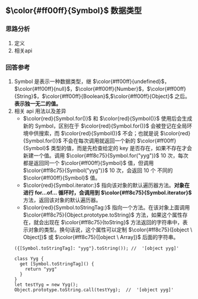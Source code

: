 <!--
 * @Author: fulangren 1746575462@qq.com
 * @Date: 2023-11-28 11:12:45
 * @LastEditors: fulangren 1746575462@qq.com
 * @LastEditTime: 2023-11-28 13:33:45
 * @FilePath: \question-Interview\ECMAScript\002-Symbol\README.md
 * @Description: 这是默认设置,请设置`customMade`, 打开koroFileHeader查看配置 进行设置: https://github.com/OBKoro1/koro1FileHeader/wiki/%E9%85%8D%E7%BD%AE
-->
## $\color{#ff00ff}{Symbol}$ 数据类型

### 思路分析
1. 定义
2. 相关api

### 回答参考
1. Symbol 是表示一种数据类型，继 $\color{#ff00ff}{undefined}$，$\color{#ff00ff}{null}$，$\color{#ff00ff}{Number}$，$\color{#ff00ff}{String}$，$\color{#ff00ff}{Boolean}$,$\color{#ff00ff}{Object}$ 之后。**表示独一无二的值。**
2. 相关 api 用法以及差异
    *  $\color{red}{Symbol.for()}$ 和 $\color{red}{Symbol()}$ 使用后会生成新的 Symbol，区别在于 $\color{red}{Symbol.for()}$ 会被登记在全局环境中供搜索，而 $\color{red}{Symbol()}$ 不会；也就是说 $\color{red}{Symbol.for()}$ 不会在每次调用就返回一个新的 $\color{#ff00ff}{Symbol}$ 类型的值，而是先检查给定的 key 是否存在，如果不存在才会新建一个值。调用 $\color{#ff8c75}{Symbol.for("yyg")}$ 10 次，每次都是返回同一个 $\color{#ff00ff}{Symbol}$ 值，但调用 $\color{#ff8c75}{Symbol("yyg")}$ 10 次，会返回 10 个 不同的 $\color{#ff00ff}{Symbol}$ 值。
    * $\color{red}{Symbol.iterator:}$ 指向该对象的默认遍历器方法。**对象在进行 for...of... 循环时，会调用到 $\color{#ff8c75}{Symbol.iterator}$** 方法，返回该对象的默认遍历器。
    * $\color{red}{Symbol.toStringTag:}$ 指向一个方法。在该对象上面调用 $\color{#ff8c75}{Object.prototype.toString}$ 方法，如果这个属性存在，就会出现在 $\color{#ff8c75}{toString}$ 方法返回的字符串中，表示对象的类型。换句话说，这个属性可以定制 $\color{#ff8c75}{[object \ Object]}$ 或 $\color{#ff8c75}{[object \ Array]}$ 后面的字符串。
    ```
    ({[Symbol.toStringTag]: "yyg"}.toString()); //  '[object yyg]'

    class Yyg {
      get [Symbol.toStringTag]() {
        return "yyg"
      }
    }
    let testYyg = new Yyg();
    Object.prototype.toString.call(testYyg);  //  '[object yyg]'
    ```